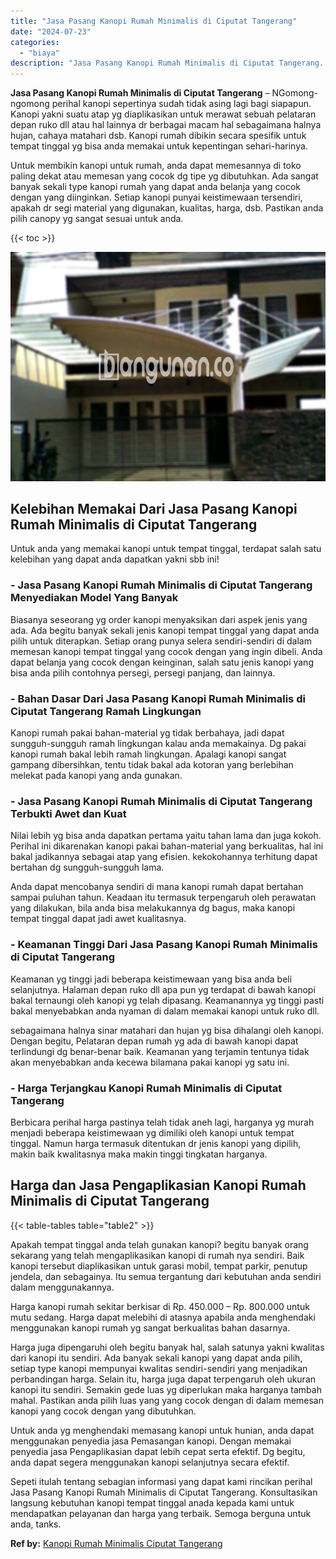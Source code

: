 ```yaml
---
title: "Jasa Pasang Kanopi Rumah Minimalis di Ciputat Tangerang"
date: "2024-07-23"
categories: 
  - "biaya"
description: "Jasa Pasang Kanopi Rumah Minimalis di Ciputat Tangerang. Sepeti itulah tentang sebagian informasi yang dapat kami rincikan perihal Jasa Pasang Kanopi Rumah M..."
---
```


**Jasa Pasang Kanopi Rumah Minimalis di Ciputat Tangerang** – NGomong-ngomong perihal kanopi sepertinya sudah tidak asing lagi bagi siapapun. Kanopi yakni suatu atap yg diaplikasikan untuk merawat sebuah pelataran depan ruko dll atau hal lainnya dr berbagai macam hal sebagaimana halnya hujan, cahaya matahari dsb. Kanopi rumah dibikin secara spesifik untuk tempat tinggal yg bisa anda memakai untuk kepentingan sehari-harinya.

Untuk membikin kanopi untuk rumah, anda dapat memesannya di toko paling dekat atau memesan yang cocok dg tipe yg dibutuhkan. Ada sangat banyak sekali type kanopi rumah yang dapat anda belanja yang cocok dengan yang diinginkan. Setiap kanopi punyai keistimewaan tersendiri, apakah dr segi material yang digunakan, kualitas, harga, dsb. Pastikan anda pilih canopy yg sangat sesuai untuk anda.

{{< toc >}}

![Jasa Pasang Kanopi Rumah Minimalis di Ciputat Tangerang](/images/harga-kanopi-minimalis-03.png)

## Kelebihan Memakai Dari Jasa Pasang Kanopi Rumah Minimalis di Ciputat Tangerang

Untuk anda yang memakai kanopi untuk tempat tinggal, terdapat salah satu kelebihan yang dapat anda dapatkan yakni sbb ini!

### \- Jasa Pasang Kanopi Rumah Minimalis di Ciputat Tangerang Menyediakan Model Yang Banyak

Biasanya seseorang yg order kanopi menyaksikan dari aspek jenis yang ada. Ada begitu banyak sekali jenis kanopi tempat tinggal yang dapat anda pilih untuk diterapkan. Setiap orang punya selera sendiri-sendiri di dalam memesan kanopi tempat tinggal yang cocok dengan yang ingin dibeli. Anda dapat belanja yang cocok dengan keinginan, salah satu jenis kanopi yang bisa anda pilih contohnya persegi, persegi panjang, dan lainnya.

### \- Bahan Dasar Dari Jasa Pasang Kanopi Rumah Minimalis di Ciputat Tangerang Ramah Lingkungan

Kanopi rumah pakai bahan-material yg tidak berbahaya, jadi dapat sungguh-sungguh ramah lingkungan kalau anda memakainya. Dg pakai kanopi rumah bakal lebih ramah lingkungan. Apalagi kanopi sangat gampang dibersihkan, tentu tidak bakal ada kotoran yang berlebihan melekat pada kanopi yang anda gunakan.

### \- Jasa Pasang Kanopi Rumah Minimalis di Ciputat Tangerang Terbukti Awet dan Kuat

Nilai lebih yg bisa anda dapatkan pertama yaitu tahan lama dan juga kokoh. Perihal ini dikarenakan kanopi pakai bahan-material yang berkualitas, hal ini bakal jadikannya sebagai atap yang efisien. kekokohannya terhitung dapat bertahan dg sungguh-sungguh lama.

Anda dapat mencobanya sendiri di mana kanopi rumah dapat bertahan sampai puluhan tahun. Keadaan itu termasuk terpengaruh oleh perawatan yang dilakukan, bila anda bisa melakukannya dg bagus, maka kanopi tempat tinggal dapat jadi awet kualitasnya.

### \- Keamanan Tinggi Dari Jasa Pasang Kanopi Rumah Minimalis di Ciputat Tangerang

Keamanan yg tinggi jadi beberapa keistimewaan yang bisa anda beli selanjutnya. Halaman depan ruko dll apa pun yg terdapat di bawah kanopi bakal ternaungi oleh kanopi yg telah dipasang. Keamanannya yg tinggi pasti bakal menyebabkan anda nyaman di dalam memakai kanopi untuk ruko dll.

sebagaimana halnya sinar matahari dan hujan yg bisa dihalangi oleh kanopi. Dengan begitu, Pelataran depan rumah yg ada di bawah kanopi dapat terlindungi dg benar-benar baik. Keamanan yang terjamin tentunya tidak akan menyebabkan anda kecewa bilamana pakai kanopi yg satu ini.

### \- Harga Terjangkau Kanopi Rumah Minimalis di Ciputat Tangerang

Berbicara perihal harga pastinya telah tidak aneh lagi, harganya yg murah menjadi beberapa keistimewaan yg dimiliki oleh kanopi untuk tempat tinggal. Namun harga termasuk ditentukan dr jenis kanopi yang dipilih, makin baik kwalitasnya maka makin tinggi tingkatan harganya.

## Harga dan Jasa Pengaplikasian Kanopi Rumah Minimalis di Ciputat Tangerang

{{< table-tables table="table2" >}}

Apakah tempat tinggal anda telah gunakan kanopi? begitu banyak orang sekarang yang telah mengaplikasikan kanopi di rumah nya sendiri. Baik kanopi tersebut diaplikasikan untuk garasi mobil, tempat parkir, penutup jendela, dan sebagainya. Itu semua tergantung dari kebutuhan anda sendiri dalam menggunakannya.

Harga kanopi rumah sekitar berkisar di Rp. 450.000 – Rp. 800.000 untuk mutu sedang. Harga dapat melebihi di atasnya apabila anda menghendaki menggunakan kanopi rumah yg sangat berkualitas bahan dasarnya.

Harga juga dipengaruhi oleh begitu banyak hal, salah satunya yakni kwalitas dari kanopi itu sendiri. Ada banyak sekali kanopi yang dapat anda pilih, setiap type kanopi mempunyai kwalitas sendiri-sendiri yang menjadikan perbandingan harga. Selain itu, harga juga dapat terpengaruh oleh ukuran kanopi itu sendiri. Semakin gede luas yg diperlukan maka harganya tambah mahal. Pastikan anda pilih luas yang yang cocok dengan di dalam memesan kanopi yang cocok dengan yang dibutuhkan.

Untuk anda yg menghendaki memasang kanopi untuk hunian, anda dapat menggunakan penyedia jasa Pemasangan kanopi. Dengan memakai penyedia jasa Pengaplikasian dapat lebih cepat serta efektif. Dg begitu, anda dapat segera menggunakan kanopi selanjutnya secara efektif.

Sepeti itulah tentang sebagian informasi yang dapat kami rincikan perihal Jasa Pasang Kanopi Rumah Minimalis di Ciputat Tangerang. Konsultasikan langsung kebutuhan kanopi tempat tinggal anada kepada kami untuk mendapatkan pelayanan dan harga yang terbaik. Semoga berguna untuk anda, tanks.

**Ref by:**  [Kanopi Rumah Minimalis Ciputat Tangerang](https://id.wikipedia.org/wiki/Kanopi)
